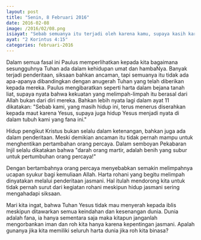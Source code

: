 ```yaml
---
layout: post
title: "Senin, 8 Februari 2016"
date: 2016-02-08
image: /2016/02/08.png
isiayat: "Sebab semuanya itu terjadi oleh karena kamu, supaya kasih karunia, yang semakin besar berhubung dengan semakin banyaknya orang yang menjadi percaya, menyebabkan semakin melimpahnya ucapan syukur bagi kemuliaan Allah."
ayat: "2 Korintus 4:15"
categories: februari-2016
---
```


Dalam semua fasal ini Paulus memperlihatkan kepada kita bagaimana sesungguhnya Tuhan ada dalam kehidupan umat dan hambaNya. Banyak terjadi penderitaan, siksaan bahkan ancaman, tapi semuanya itu tidak ada apa-apanya dibandingkan dengan anugerah Tuhan yang telah diberikan kepada mereka. Paulus mengibaratkan seperti harta dalam bejana tanah liat, supaya nyata bahwa kekuatan yang melimpah-limpah itu berasal dari Allah bukan dari diri mereka. Bahkan lebih nyata lagi dalam ayat 11 dikatakan: "Sebab kami, yang masih hidup ini, terus menerus diserahkan kepada maut karena Yesus, supaya juga hidup Yesus menjadi nyata di dalam tubuh kami yang fana ini."

Hidup pengikut Kristus bukan selalu dalam ketenangan, bahkan juga ada dalam penderitaan. Meski demikian ancaman itu tidak pernah mampu untuk menghentikan pertambahan orang percaya. Dalam semboyan Pekabaran Injil selalu dikatakan bahwa "darah orang martir, adalah benih yang subur untuk pertumbuhan orang percaya!"

Dengan bertambahnya orang percaya menyebabkan semakin melimpahnya ucapan syukur bagi kemuliaan Allah. Harta rohani yang begitu melimpah dinyatakan melalui penderitaan jasmani. Hal itulah mendorong kita untuk tidak pernah surut dari kegiatan rohani meskipun hidup jasmani sering mengahadapi siksaan.

Mari kita ingat, bahwa Tuhan Yesus tidak mau menyerah kepada iblis meskipun ditawarkan semua keindahan dan kesenangan dunia. Dunia adalah fana, ia hanya sementara saja maka kitapun janganlah mengorbankan iman dan roh kita hanya karena kepentingan jasmani. Apalah gunanya jika kita memiliki seluruh harta dunia jika roh kita binasa?